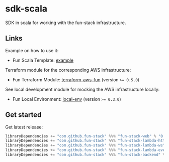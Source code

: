 # sdk-scala

SDK in scala for working with the fun-stack infrastructure.

## Links

Example on how to use it:
- Fun Scala Template: [example](https://github.com/fun-stack/example)

Terraform module for the corresponding AWS infrastructure:
- Fun Terraform Module: [terraform-aws-fun](https://github.com/fun-stack/terraform-aws-fun) (version `>= 0.5.0`)

See local development module for mocking the AWS infrastructure locally:
- Fun Local Environment: [local-env](https://github.com/fun-stack/local-env) (version `>= 0.3.0`)

## Get started

Get latest release:
```scala
libraryDependencies += "com.github.fun-stack" %%% "fun-stack-web" % "0.4.0"
libraryDependencies += "com.github.fun-stack" %%% "fun-stack-lambda-http" % "0.4.0"
libraryDependencies += "com.github.fun-stack" %%% "fun-stack-lambda-ws" % "0.4.0"
libraryDependencies += "com.github.fun-stack" %%% "fun-stack-lambda-event-authorizer" % "0.4.0"
libraryDependencies += "com.github.fun-stack" %%% "fun-stack-backend" % "0.4.0"
```
